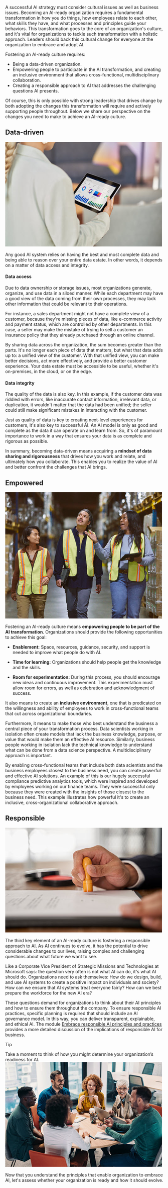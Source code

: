 A successful AI strategy must consider cultural issues as well as business issues. Becoming an AI-ready organization requires a fundamental transformation in how you do things, how employees relate to each other, what skills they have, and what processes and principles guide your behaviors. This transformation goes to the core of an organization's culture, and it's vital for organizations to tackle such transformation with a holistic approach. Leaders should back this cultural change for everyone at the organization to embrace and adopt AI. 

Fostering an AI-ready culture requires:

* Being a data-driven organization.
* Empowering people to participate in the AI transformation, and creating an inclusive environment that allows cross-functional, multidisciplinary collaboration.
* Creating a responsible approach to AI that addresses the challenging questions AI presents.

Of course, this is only possible with strong leadership that drives change by both adopting the changes this transformation will require and actively supporting people throughout. Below we share our perspective on the changes you need to make to achieve an AI-ready culture.

## Data-driven

![Photograph showing sharing data across your organization and adopting rigorous data practices.](../media/data-photo.jpg)

Any good AI system relies on having the best and most complete data and being able to reason over your entire data estate. In other words, it depends on a matter of data access and integrity.

#### Data access 

Due to data ownership or storage issues, most organizations generate, organize, and use data in a siloed manner. While each department may have a good view of the data coming from their own processes, they may lack other information that could be relevant to their operations.

For instance, a sales department might not have a complete view of a customer, because they're missing pieces of data, like e-commerce activity and payment status, which are controlled by other departments. In this case, a seller may make the mistake of trying to sell a customer an insurance policy that they already purchased through an online channel.

By sharing data across the organization, the sum becomes greater than the parts. It's no longer each piece of data that matters, but what that data adds up to: a unified view of the customer. With that unified view, you can make better decisions, act more effectively, and provide a better customer experience. Your data estate must be accessible to be useful, whether it's on-premises, in the cloud, or on the edge.

#### Data integrity

The quality of the data is also key. In this example, if the customer data was riddled with errors, like inaccurate contact information, irrelevant data, or duplication, it wouldn't matter that the data had been unified; the seller could still make significant mistakes in interacting with the customer.

Just as quality of data is key to creating next-level experiences for customers, it's also key to successful AI. An AI model is only as good and complete as the data it can operate on and learn from. So, it's of paramount importance to work in a way that ensures your data is as complete and rigorous as possible.

In summary, becoming data-driven means acquiring a **mindset of data sharing and rigorousness** that drives how you work and relate, and ultimately how you collaborate. This enables you to realize the value of AI and better confront the challenges that AI brings.

## Empowered

![Photograph showing three construction workers representing empowerment and inclusivity: providing resources, a collaborative culture, and focusing on business needs.](../media/empowered-photo.jpg)

Fostering an AI-ready culture means **empowering people to be part of the AI transformation**. Organizations should provide the following opportunities to achieve this goal:

* **Enablement:** Space, resources, guidance, security, and support is needed to improve what people do with AI.

* **Time for learning:** Organizations should help people get the knowledge and the skills.

* **Room for experimentation:** During this process, you should encourage new ideas and continuous improvement. This experimentation must allow room for errors, as well as celebration and acknowledgment of success.

It also means to create an **inclusive environment**, one that is predicated on the willingness and ability of employees to work in cross-functional teams that cut across organizational boundaries.

Furthermore, it means to make those who best understand the business a central piece of your transformation process. Data scientists working in isolation often create models that lack the business knowledge, purpose, or value that would make them an effective AI resource. Similarly, business people working in isolation lack the technical knowledge to understand what can be done from a data science perspective. A multidisciplinary approach is important.

By enabling cross-functional teams that include both data scientists and the business employees closest to the business need, you can create powerful and effective AI solutions. An example of this is our hugely successful compliance predictive analytics tools, which were inspired and developed by employees working on our finance teams. They were successful only because they were created with the insights of those closest to the business need. This example illustrates how powerful it's to create an inclusive, cross-organizational collaborative approach.

## Responsible

![Photograph showing person stamping a paper to represent a culture of review and responsible AI.](../media/stamp-photo.jpg)

The third key element of an AI-ready culture is fostering a responsible approach to AI. As AI continues to evolve, it has the potential to drive considerable changes to our lives, raising complex and challenging questions about what future we want to see.

Like a Corporate Vice President of Strategic Missions and Technologies at Microsoft says: the question very often is not what AI can do, it's what AI should do. Organizations need to ask themselves: How do we design, build, and use AI systems to create a positive impact on individuals and society? How can we ensure that AI systems treat everyone fairly? How can we best prepare the workforce for the new AI era?

These questions demand for organizations to think about their AI principles and how to ensure them throughout the company. To ensure responsible AI practices, specific planning is required that should include an AI governance model. In this way, you can deliver transparent, explainable, and ethical AI. The module [Embrace responsible AI principles and practices](/training/modules/embrace-responsible-ai-principles-practices) provides a more detailed discussion of the implications of responsible AI for business.

>[!TIP]
>Take a moment to think of how you might determine your organization’s readiness for AI. \
>![Photograph showing people working and talking around a table.](../media/2-reflection.jpg)

Now that you understand the principles that enable organization to embrace AI, let's assess whether your organization is ready and how it should evolve.

